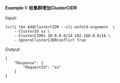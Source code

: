 **Example 1: 给集群增加ClusterCIDR**



Input: 

```
tccli tke AddClusterCIDR --cli-unfold-argument  \
    --ClusterId xx \
    --ClusterCIDRs 10.0.0.0/14 192.168.0.0/16 \
    --IgnoreClusterCIDRConflict True
```

Output: 
```
{
    "Response": {
        "RequestId": "xx"
    }
}
```

